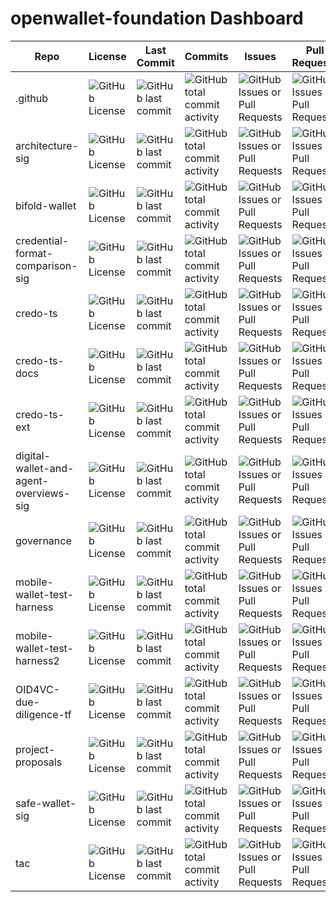 # openwallet-foundation Dashboard

| Repo | License | Last Commit | Commits | Issues | Pull Requests | OpenSSF Scorecard | Stars | Forks | Watchers |
| ---- | ------- | ----------- | ------- | ------ | ------------- | ----------------- | ----- | ----- | -------- |
| .github | ![GitHub License](https://img.shields.io/github/license/openwallet-foundation/.github) | ![GitHub last commit](https://img.shields.io/github/last-commit/openwallet-foundation/.github) | ![GitHub total commit activity](https://img.shields.io/github/commit-activity/t/openwallet-foundation/.github) | ![GitHub Issues or Pull Requests](https://img.shields.io/github/issues/openwallet-foundation/.github) | ![GitHub Issues or Pull Requests](https://img.shields.io/github/issues-pr/openwallet-foundation/.github) | ![OSSF-Scorecard Score](https://img.shields.io/ossf-scorecard/github.com/openwallet-foundation/.github) | ![GitHub Repo stars](https://img.shields.io/github/stars/openwallet-foundation/.github) | ![GitHub forks](https://img.shields.io/github/forks/openwallet-foundation/.github) | ![GitHub watchers](https://img.shields.io/github/watchers/openwallet-foundation/.github) |
| architecture-sig | ![GitHub License](https://img.shields.io/github/license/openwallet-foundation/architecture-sig) | ![GitHub last commit](https://img.shields.io/github/last-commit/openwallet-foundation/architecture-sig) | ![GitHub total commit activity](https://img.shields.io/github/commit-activity/t/openwallet-foundation/architecture-sig) | ![GitHub Issues or Pull Requests](https://img.shields.io/github/issues/openwallet-foundation/architecture-sig) | ![GitHub Issues or Pull Requests](https://img.shields.io/github/issues-pr/openwallet-foundation/architecture-sig) | ![OSSF-Scorecard Score](https://img.shields.io/ossf-scorecard/github.com/openwallet-foundation/architecture-sig) | ![GitHub Repo stars](https://img.shields.io/github/stars/openwallet-foundation/architecture-sig) | ![GitHub forks](https://img.shields.io/github/forks/openwallet-foundation/architecture-sig) | ![GitHub watchers](https://img.shields.io/github/watchers/openwallet-foundation/architecture-sig) |
| bifold-wallet | ![GitHub License](https://img.shields.io/github/license/openwallet-foundation/bifold-wallet) | ![GitHub last commit](https://img.shields.io/github/last-commit/openwallet-foundation/bifold-wallet) | ![GitHub total commit activity](https://img.shields.io/github/commit-activity/t/openwallet-foundation/bifold-wallet) | ![GitHub Issues or Pull Requests](https://img.shields.io/github/issues/openwallet-foundation/bifold-wallet) | ![GitHub Issues or Pull Requests](https://img.shields.io/github/issues-pr/openwallet-foundation/bifold-wallet) | ![OSSF-Scorecard Score](https://img.shields.io/ossf-scorecard/github.com/openwallet-foundation/bifold-wallet) | ![GitHub Repo stars](https://img.shields.io/github/stars/openwallet-foundation/bifold-wallet) | ![GitHub forks](https://img.shields.io/github/forks/openwallet-foundation/bifold-wallet) | ![GitHub watchers](https://img.shields.io/github/watchers/openwallet-foundation/bifold-wallet) |
| credential-format-comparison-sig | ![GitHub License](https://img.shields.io/github/license/openwallet-foundation/credential-format-comparison-sig) | ![GitHub last commit](https://img.shields.io/github/last-commit/openwallet-foundation/credential-format-comparison-sig) | ![GitHub total commit activity](https://img.shields.io/github/commit-activity/t/openwallet-foundation/credential-format-comparison-sig) | ![GitHub Issues or Pull Requests](https://img.shields.io/github/issues/openwallet-foundation/credential-format-comparison-sig) | ![GitHub Issues or Pull Requests](https://img.shields.io/github/issues-pr/openwallet-foundation/credential-format-comparison-sig) | ![OSSF-Scorecard Score](https://img.shields.io/ossf-scorecard/github.com/openwallet-foundation/credential-format-comparison-sig) | ![GitHub Repo stars](https://img.shields.io/github/stars/openwallet-foundation/credential-format-comparison-sig) | ![GitHub forks](https://img.shields.io/github/forks/openwallet-foundation/credential-format-comparison-sig) | ![GitHub watchers](https://img.shields.io/github/watchers/openwallet-foundation/credential-format-comparison-sig) |
| credo-ts | ![GitHub License](https://img.shields.io/github/license/openwallet-foundation/credo-ts) | ![GitHub last commit](https://img.shields.io/github/last-commit/openwallet-foundation/credo-ts) | ![GitHub total commit activity](https://img.shields.io/github/commit-activity/t/openwallet-foundation/credo-ts) | ![GitHub Issues or Pull Requests](https://img.shields.io/github/issues/openwallet-foundation/credo-ts) | ![GitHub Issues or Pull Requests](https://img.shields.io/github/issues-pr/openwallet-foundation/credo-ts) | ![OSSF-Scorecard Score](https://img.shields.io/ossf-scorecard/github.com/openwallet-foundation/credo-ts) | ![GitHub Repo stars](https://img.shields.io/github/stars/openwallet-foundation/credo-ts) | ![GitHub forks](https://img.shields.io/github/forks/openwallet-foundation/credo-ts) | ![GitHub watchers](https://img.shields.io/github/watchers/openwallet-foundation/credo-ts) |
| credo-ts-docs | ![GitHub License](https://img.shields.io/github/license/openwallet-foundation/credo-ts-docs) | ![GitHub last commit](https://img.shields.io/github/last-commit/openwallet-foundation/credo-ts-docs) | ![GitHub total commit activity](https://img.shields.io/github/commit-activity/t/openwallet-foundation/credo-ts-docs) | ![GitHub Issues or Pull Requests](https://img.shields.io/github/issues/openwallet-foundation/credo-ts-docs) | ![GitHub Issues or Pull Requests](https://img.shields.io/github/issues-pr/openwallet-foundation/credo-ts-docs) | ![OSSF-Scorecard Score](https://img.shields.io/ossf-scorecard/github.com/openwallet-foundation/credo-ts-docs) | ![GitHub Repo stars](https://img.shields.io/github/stars/openwallet-foundation/credo-ts-docs) | ![GitHub forks](https://img.shields.io/github/forks/openwallet-foundation/credo-ts-docs) | ![GitHub watchers](https://img.shields.io/github/watchers/openwallet-foundation/credo-ts-docs) |
| credo-ts-ext | ![GitHub License](https://img.shields.io/github/license/openwallet-foundation/credo-ts-ext) | ![GitHub last commit](https://img.shields.io/github/last-commit/openwallet-foundation/credo-ts-ext) | ![GitHub total commit activity](https://img.shields.io/github/commit-activity/t/openwallet-foundation/credo-ts-ext) | ![GitHub Issues or Pull Requests](https://img.shields.io/github/issues/openwallet-foundation/credo-ts-ext) | ![GitHub Issues or Pull Requests](https://img.shields.io/github/issues-pr/openwallet-foundation/credo-ts-ext) | ![OSSF-Scorecard Score](https://img.shields.io/ossf-scorecard/github.com/openwallet-foundation/credo-ts-ext) | ![GitHub Repo stars](https://img.shields.io/github/stars/openwallet-foundation/credo-ts-ext) | ![GitHub forks](https://img.shields.io/github/forks/openwallet-foundation/credo-ts-ext) | ![GitHub watchers](https://img.shields.io/github/watchers/openwallet-foundation/credo-ts-ext) |
| digital-wallet-and-agent-overviews-sig | ![GitHub License](https://img.shields.io/github/license/openwallet-foundation/digital-wallet-and-agent-overviews-sig) | ![GitHub last commit](https://img.shields.io/github/last-commit/openwallet-foundation/digital-wallet-and-agent-overviews-sig) | ![GitHub total commit activity](https://img.shields.io/github/commit-activity/t/openwallet-foundation/digital-wallet-and-agent-overviews-sig) | ![GitHub Issues or Pull Requests](https://img.shields.io/github/issues/openwallet-foundation/digital-wallet-and-agent-overviews-sig) | ![GitHub Issues or Pull Requests](https://img.shields.io/github/issues-pr/openwallet-foundation/digital-wallet-and-agent-overviews-sig) | ![OSSF-Scorecard Score](https://img.shields.io/ossf-scorecard/github.com/openwallet-foundation/digital-wallet-and-agent-overviews-sig) | ![GitHub Repo stars](https://img.shields.io/github/stars/openwallet-foundation/digital-wallet-and-agent-overviews-sig) | ![GitHub forks](https://img.shields.io/github/forks/openwallet-foundation/digital-wallet-and-agent-overviews-sig) | ![GitHub watchers](https://img.shields.io/github/watchers/openwallet-foundation/digital-wallet-and-agent-overviews-sig) |
| governance | ![GitHub License](https://img.shields.io/github/license/openwallet-foundation/governance) | ![GitHub last commit](https://img.shields.io/github/last-commit/openwallet-foundation/governance) | ![GitHub total commit activity](https://img.shields.io/github/commit-activity/t/openwallet-foundation/governance) | ![GitHub Issues or Pull Requests](https://img.shields.io/github/issues/openwallet-foundation/governance) | ![GitHub Issues or Pull Requests](https://img.shields.io/github/issues-pr/openwallet-foundation/governance) | ![OSSF-Scorecard Score](https://img.shields.io/ossf-scorecard/github.com/openwallet-foundation/governance) | ![GitHub Repo stars](https://img.shields.io/github/stars/openwallet-foundation/governance) | ![GitHub forks](https://img.shields.io/github/forks/openwallet-foundation/governance) | ![GitHub watchers](https://img.shields.io/github/watchers/openwallet-foundation/governance) |
| mobile-wallet-test-harness | ![GitHub License](https://img.shields.io/github/license/openwallet-foundation/mobile-wallet-test-harness) | ![GitHub last commit](https://img.shields.io/github/last-commit/openwallet-foundation/mobile-wallet-test-harness) | ![GitHub total commit activity](https://img.shields.io/github/commit-activity/t/openwallet-foundation/mobile-wallet-test-harness) | ![GitHub Issues or Pull Requests](https://img.shields.io/github/issues/openwallet-foundation/mobile-wallet-test-harness) | ![GitHub Issues or Pull Requests](https://img.shields.io/github/issues-pr/openwallet-foundation/mobile-wallet-test-harness) | ![OSSF-Scorecard Score](https://img.shields.io/ossf-scorecard/github.com/openwallet-foundation/mobile-wallet-test-harness) | ![GitHub Repo stars](https://img.shields.io/github/stars/openwallet-foundation/mobile-wallet-test-harness) | ![GitHub forks](https://img.shields.io/github/forks/openwallet-foundation/mobile-wallet-test-harness) | ![GitHub watchers](https://img.shields.io/github/watchers/openwallet-foundation/mobile-wallet-test-harness) |
| mobile-wallet-test-harness2 | ![GitHub License](https://img.shields.io/github/license/openwallet-foundation/mobile-wallet-test-harness2) | ![GitHub last commit](https://img.shields.io/github/last-commit/openwallet-foundation/mobile-wallet-test-harness2) | ![GitHub total commit activity](https://img.shields.io/github/commit-activity/t/openwallet-foundation/mobile-wallet-test-harness2) | ![GitHub Issues or Pull Requests](https://img.shields.io/github/issues/openwallet-foundation/mobile-wallet-test-harness2) | ![GitHub Issues or Pull Requests](https://img.shields.io/github/issues-pr/openwallet-foundation/mobile-wallet-test-harness2) | ![OSSF-Scorecard Score](https://img.shields.io/ossf-scorecard/github.com/openwallet-foundation/mobile-wallet-test-harness2) | ![GitHub Repo stars](https://img.shields.io/github/stars/openwallet-foundation/mobile-wallet-test-harness2) | ![GitHub forks](https://img.shields.io/github/forks/openwallet-foundation/mobile-wallet-test-harness2) | ![GitHub watchers](https://img.shields.io/github/watchers/openwallet-foundation/mobile-wallet-test-harness2) |
| OID4VC-due-diligence-tf | ![GitHub License](https://img.shields.io/github/license/openwallet-foundation/OID4VC-due-diligence-tf) | ![GitHub last commit](https://img.shields.io/github/last-commit/openwallet-foundation/OID4VC-due-diligence-tf) | ![GitHub total commit activity](https://img.shields.io/github/commit-activity/t/openwallet-foundation/OID4VC-due-diligence-tf) | ![GitHub Issues or Pull Requests](https://img.shields.io/github/issues/openwallet-foundation/OID4VC-due-diligence-tf) | ![GitHub Issues or Pull Requests](https://img.shields.io/github/issues-pr/openwallet-foundation/OID4VC-due-diligence-tf) | ![OSSF-Scorecard Score](https://img.shields.io/ossf-scorecard/github.com/openwallet-foundation/OID4VC-due-diligence-tf) | ![GitHub Repo stars](https://img.shields.io/github/stars/openwallet-foundation/OID4VC-due-diligence-tf) | ![GitHub forks](https://img.shields.io/github/forks/openwallet-foundation/OID4VC-due-diligence-tf) | ![GitHub watchers](https://img.shields.io/github/watchers/openwallet-foundation/OID4VC-due-diligence-tf) |
| project-proposals | ![GitHub License](https://img.shields.io/github/license/openwallet-foundation/project-proposals) | ![GitHub last commit](https://img.shields.io/github/last-commit/openwallet-foundation/project-proposals) | ![GitHub total commit activity](https://img.shields.io/github/commit-activity/t/openwallet-foundation/project-proposals) | ![GitHub Issues or Pull Requests](https://img.shields.io/github/issues/openwallet-foundation/project-proposals) | ![GitHub Issues or Pull Requests](https://img.shields.io/github/issues-pr/openwallet-foundation/project-proposals) | ![OSSF-Scorecard Score](https://img.shields.io/ossf-scorecard/github.com/openwallet-foundation/project-proposals) | ![GitHub Repo stars](https://img.shields.io/github/stars/openwallet-foundation/project-proposals) | ![GitHub forks](https://img.shields.io/github/forks/openwallet-foundation/project-proposals) | ![GitHub watchers](https://img.shields.io/github/watchers/openwallet-foundation/project-proposals) |
| safe-wallet-sig | ![GitHub License](https://img.shields.io/github/license/openwallet-foundation/safe-wallet-sig) | ![GitHub last commit](https://img.shields.io/github/last-commit/openwallet-foundation/safe-wallet-sig) | ![GitHub total commit activity](https://img.shields.io/github/commit-activity/t/openwallet-foundation/safe-wallet-sig) | ![GitHub Issues or Pull Requests](https://img.shields.io/github/issues/openwallet-foundation/safe-wallet-sig) | ![GitHub Issues or Pull Requests](https://img.shields.io/github/issues-pr/openwallet-foundation/safe-wallet-sig) | ![OSSF-Scorecard Score](https://img.shields.io/ossf-scorecard/github.com/openwallet-foundation/safe-wallet-sig) | ![GitHub Repo stars](https://img.shields.io/github/stars/openwallet-foundation/safe-wallet-sig) | ![GitHub forks](https://img.shields.io/github/forks/openwallet-foundation/safe-wallet-sig) | ![GitHub watchers](https://img.shields.io/github/watchers/openwallet-foundation/safe-wallet-sig) |
| tac | ![GitHub License](https://img.shields.io/github/license/openwallet-foundation/tac) | ![GitHub last commit](https://img.shields.io/github/last-commit/openwallet-foundation/tac) | ![GitHub total commit activity](https://img.shields.io/github/commit-activity/t/openwallet-foundation/tac) | ![GitHub Issues or Pull Requests](https://img.shields.io/github/issues/openwallet-foundation/tac) | ![GitHub Issues or Pull Requests](https://img.shields.io/github/issues-pr/openwallet-foundation/tac) | ![OSSF-Scorecard Score](https://img.shields.io/ossf-scorecard/github.com/openwallet-foundation/tac) | ![GitHub Repo stars](https://img.shields.io/github/stars/openwallet-foundation/tac) | ![GitHub forks](https://img.shields.io/github/forks/openwallet-foundation/tac) | ![GitHub watchers](https://img.shields.io/github/watchers/openwallet-foundation/tac) |
